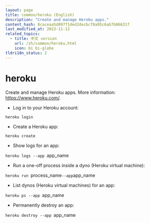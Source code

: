 ```yaml
---
layout: page
title: common/heroku (English)
description: "Create and manage Heroku apps."
content_hash: 8caceaa5d097f1ded2decbcf8a95c6ab7b06631f
last_modified_at: 2023-11-12
related_topics:
  - title: 中文 version
    url: /zh/common/heroku.html
    icon: bi bi-globe
tldri18n_status: 2
---
```

# heroku

Create and manage Heroku apps.
More information: <https://www.heroku.com/>.

- Log in to your Heroku account:

`heroku login`

- Create a Heroku app:

`heroku create`

- Show logs for an app:

`heroku logs --app `<span class="tldr-var badge badge-pill bg-dark-lm bg-white-dm text-white-lm text-dark-dm font-weight-bold">app_name</span>

- Run a one-off process inside a dyno (Heroku virtual machine):

`heroku run `<span class="tldr-var badge badge-pill bg-dark-lm bg-white-dm text-white-lm text-dark-dm font-weight-bold">process_name</span>` --app `<span class="tldr-var badge badge-pill bg-dark-lm bg-white-dm text-white-lm text-dark-dm font-weight-bold">app_name</span>

- List dynos (Heroku virtual machines) for an app:

`heroku ps --app `<span class="tldr-var badge badge-pill bg-dark-lm bg-white-dm text-white-lm text-dark-dm font-weight-bold">app_name</span>

- Permanently destroy an app:

`heroku destroy --app `<span class="tldr-var badge badge-pill bg-dark-lm bg-white-dm text-white-lm text-dark-dm font-weight-bold">app_name</span>

